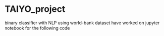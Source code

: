 # TAlYO_project
binary classifier with NLP
using world-bank dataset 
have worked on jupyter notebook for the following code
